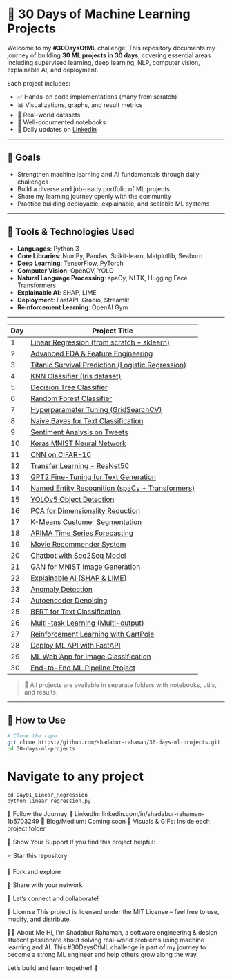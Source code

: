 # 🧠 30 Days of Machine Learning Projects

Welcome to my **#30DaysOfML** challenge! This repository documents my journey of building **30 ML projects in 30 days**, covering essential areas including supervised learning, deep learning, NLP, computer vision, explainable AI, and deployment.

Each project includes:
- ✅ Hands-on code implementations (many from scratch)
- 📊 Visualizations, graphs, and result metrics
- 📂 Real-world datasets
- 📘 Well-documented notebooks
- 🔗 Daily updates on [LinkedIn](https://www.linkedin.com/in/shadabur-rahaman-1b5703249/)

---

## 🎯 Goals

- Strengthen machine learning and AI fundamentals through daily challenges  
- Build a diverse and job-ready portfolio of ML projects  
- Share my learning journey openly with the community  
- Practice building deployable, explainable, and scalable ML systems  

---

## 🧰 Tools & Technologies Used

- **Languages**: Python 3  
- **Core Libraries**: NumPy, Pandas, Scikit-learn, Matplotlib, Seaborn  
- **Deep Learning**: TensorFlow, PyTorch  
- **Computer Vision**: OpenCV, YOLO  
- **Natural Language Processing**: spaCy, NLTK, Hugging Face Transformers  
- **Explainable AI**: SHAP, LIME  
- **Deployment**: FastAPI, Gradio, Streamlit  
- **Reinforcement Learning**: OpenAI Gym

---

| Day | Project Title |
|-----|----------------|
| 1   | [Linear Regression (from scratch + sklearn)](./Day1_Linear_Regression) |
| 2   | [Advanced EDA & Feature Engineering](./Day2_Advanced_EDA_Feature_Engineering) |
| 3   | [Titanic Survival Prediction (Logistic Regression)](./Day3_Titanic_Logistic_Regression_Cleaned.ipynb) |
| 4   | [KNN Classifier (Iris dataset)](./Day4_KNN_Iris_Classifier_Cleaned) |
| 5   | [Decision Tree Classifier](./Day5_DecisionTree_Iris_Classifier_Cleaned) |
| 6   | [Random Forest Classifier](./Day6_RandomForest_Iris_Classifier_Cleaned) |
| 7   | [Hyperparameter Tuning (GridSearchCV)](./Day7_GridSearchCV_Hyperparameter_Tuning_Cleaned) |
| 8   | [Naive Bayes for Text Classification](./Day8_Naive_Bayes) |
| 9   | [Sentiment Analysis on Tweets](./Day9_Tweet_Sentiment) |
| 10  | [Keras MNIST Neural Network](./Day_10_Keras_MNIST) |
| 11  | [CNN on CIFAR-10](./Day_11_CNN_CIFAR10) |
| 12  | [Transfer Learning - ResNet50](./Day12_TransferLearning_ResNet) |
| 13  | [GPT2 Fine-Tuning for Text Generation](./Day13_GPT2_TextGen) |
| 14  | [Named Entity Recognition (spaCy + Transformers)](./Day14_NER_Transformers) |
| 15  | [YOLOv5 Object Detection](./Day15_YOLOv5_Detection) |
| 16  | [PCA for Dimensionality Reduction](./Day16_PCA) |
| 17  | [K-Means Customer Segmentation](./Day17_KMeans_Segmentation) |
| 18  | [ARIMA Time Series Forecasting](./Day18_ARIMA_Timeseries) |
| 19  | [Movie Recommender System](./Day19_Recommender) |
| 20  | [Chatbot with Seq2Seq Model](./Day20_Seq2Seq_Chatbot) |
| 21  | [GAN for MNIST Image Generation](./Day21_GAN_MNIST) |
| 22  | [Explainable AI (SHAP & LIME)](./Day22_Explainable_AI) |
| 23  | [Anomaly Detection](./Day23_Anomaly_Detection) |
| 24  | [Autoencoder Denoising](./Day24_Autoencoder) |
| 25  | [BERT for Text Classification](./Day25_BERT_Text_Classification) |
| 26  | [Multi-task Learning (Multi-output)](./Day26_Multitask_Learning) |
| 27  | [Reinforcement Learning with CartPole](./Day27_RL_CartPole) |
| 28  | [Deploy ML API with FastAPI](./Day28_Deploy_FastAPI) |
| 29  | [ML Web App for Image Classification](./Day29_Web_App) |
| 30  | [End-to-End ML Pipeline Project](./Day30_End2End_Pipeline) |

> 📌 All projects are available in separate folders with notebooks, utils, and results.

---

## 🚀 How to Use

```bash
# Clone the repo
git clone https://github.com/shadabur-rahaman/30-days-ml-projects.git
cd 30-days-ml-projects
```

# Navigate to any project
```
cd Day01_Linear_Regression
python linear_regression.py
```
🔗 Follow the Journey
📍 LinkedIn: linkedin.com/in/shadabur-rahaman-1b5703249
📝 Blog/Medium: Coming soon
📸 Visuals & GIFs: Inside each project folder

🌟 Show Your Support
If you find this project helpful:

⭐ Star this repository

🍴 Fork and explore

📣 Share with your network

👋 Let’s connect and collaborate!

📜 License
This project is licensed under the MIT License – feel free to use, modify, and distribute.

👨‍💻 About Me
Hi, I'm Shadabur Rahaman, a software engineering & design student passionate about solving real-world problems using machine learning and AI. This #30DaysOfML challenge is part of my journey to become a strong ML engineer and help others grow along the way.

Let’s build and learn together! 🚀
